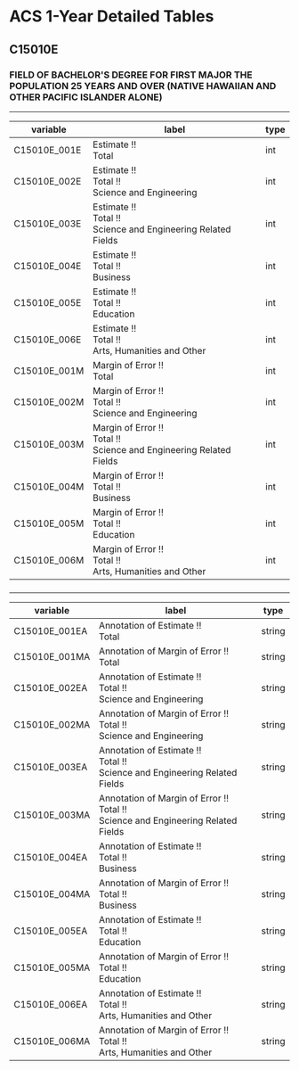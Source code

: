 # ACS 1-Year Detailed Tables

## C15010E

### FIELD OF BACHELOR'S DEGREE FOR FIRST MAJOR THE POPULATION 25 YEARS AND OVER (NATIVE HAWAIIAN AND OTHER PACIFIC ISLANDER ALONE)

___

| variable | label | type |
| ----- | ----- | ----- |
| C15010E_001E | Estimate !!<br>Total | int |
| C15010E_002E | Estimate !!<br>Total !!<br>Science and Engineering | int |
| C15010E_003E | Estimate !!<br>Total !!<br>Science and Engineering Related Fields | int |
| C15010E_004E | Estimate !!<br>Total !!<br>Business | int |
| C15010E_005E | Estimate !!<br>Total !!<br>Education | int |
| C15010E_006E | Estimate !!<br>Total !!<br>Arts, Humanities and Other | int |
| C15010E_001M | Margin of Error !!<br>Total | int |
| C15010E_002M | Margin of Error !!<br>Total !!<br>Science and Engineering | int |
| C15010E_003M | Margin of Error !!<br>Total !!<br>Science and Engineering Related Fields | int |
| C15010E_004M | Margin of Error !!<br>Total !!<br>Business | int |
| C15010E_005M | Margin of Error !!<br>Total !!<br>Education | int |
| C15010E_006M | Margin of Error !!<br>Total !!<br>Arts, Humanities and Other | int |
### 

___

| variable | label | type |
| ----- | ----- | ----- |
| C15010E_001EA | Annotation of Estimate !!<br>Total | string |
| C15010E_001MA | Annotation of Margin of Error !!<br>Total | string |
| C15010E_002EA | Annotation of Estimate !!<br>Total !!<br>Science and Engineering | string |
| C15010E_002MA | Annotation of Margin of Error !!<br>Total !!<br>Science and Engineering | string |
| C15010E_003EA | Annotation of Estimate !!<br>Total !!<br>Science and Engineering Related Fields | string |
| C15010E_003MA | Annotation of Margin of Error !!<br>Total !!<br>Science and Engineering Related Fields | string |
| C15010E_004EA | Annotation of Estimate !!<br>Total !!<br>Business | string |
| C15010E_004MA | Annotation of Margin of Error !!<br>Total !!<br>Business | string |
| C15010E_005EA | Annotation of Estimate !!<br>Total !!<br>Education | string |
| C15010E_005MA | Annotation of Margin of Error !!<br>Total !!<br>Education | string |
| C15010E_006EA | Annotation of Estimate !!<br>Total !!<br>Arts, Humanities and Other | string |
| C15010E_006MA | Annotation of Margin of Error !!<br>Total !!<br>Arts, Humanities and Other | string |

